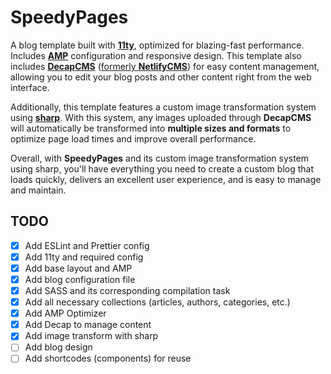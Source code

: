 # SpeedyPages

A blog template built with [**11ty**](https://www.11ty.dev/), optimized for blazing-fast performance. Includes [**AMP**](https://amp.dev/) configuration and responsive design. This template also includes [**DecapCMS**](https://decapcms.org/) ([formerly **NetlifyCMS**](https://www.netlify.com/blog/netlify-cms-to-become-decap-cms/)) for easy content management, allowing you to edit your blog posts and other content right from the web interface.

Additionally, this template features a custom image transformation system using [**sharp**](https://sharp.pixelplumbing.com/). With this system, any images uploaded through **DecapCMS** will automatically be transformed into **multiple sizes and formats** to optimize page load times and improve overall performance.

Overall, with **SpeedyPages** and its custom image transformation system using sharp, you'll have everything you need to create a custom blog that loads quickly, delivers an excellent user experience, and is easy to manage and maintain.

## TODO

- [x] Add ESLint and Prettier config
- [x] Add 11ty and required config
- [x] Add base layout and AMP
- [x] Add blog configuration file
- [x] Add SASS and its corresponding compilation task
- [x] Add all necessary collections (articles, authors, categories, etc.)
- [x] Add AMP Optimizer
- [x] Add Decap to manage content
- [x] Add image transform with sharp
- [ ] Add blog design
- [ ] Add shortcodes (components) for reuse
